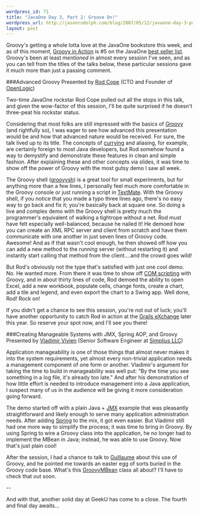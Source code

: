 ```yaml
--- 
wordpress_id: 71
title: "JavaOne Day 3, Part 2: Groove On!"
wordpress_url: http://jasonrudolph.com/blog/2007/05/12/javaone-day-3-part-2-groove-on/
layout: post
---
```

Groovy's getting a whole lotta love at the JavaOne bookstore this week, and as of this moment, [Groovy in Action](http://www.manning.com/koenig/) is #5 on the JavaOne [best seller list](http://java.sun.com/javaone/sf/2007/articles/bookstorebestsellers.jsp).  Groovy's been at least *mentioned* in almost every session I've seen, and as you can tell from the titles of the talks below, these particular sessions gave it much more than just a passing comment.

###Advanced Groovy 
Presented by [Rod Cope](http://www.openlogic.com/blogs/author/rod/) (CTO and Founder of [OpenLogic](http://www.openlogic.com/))

Two-time JavaOne rockstar Rod Cope pulled out all the stops in this talk, and given the wow-factor of this session, I'll be quite surprised if he doesn't three-peat his rockstar status.


<!--more-->

Considering that most folks are still impressed with the basics of [Groovy](http://groovy.codehaus.org/) (and rightfully so), I was eager to see how advanced this presentation would be and how that advanced nature would be received.  For sure, the talk lived up to its title.  The concepts of [currying](http://groovy.codehaus.org/Blocks,+Closures,+and+Functions#Blocks%2CClosures%2CandFunctions-ParameterDefaulting%2CCurrying%2CandNumberVarying) and aliasing, for example, are certainly foreign to most Java developers, but Rod somehow found a way to demystify and demonstrate these features in clean and simple fashion.  After explaining these and other concepts via slides, it was time to show off the power of Groovy with the most gutsy demo I saw all week.  

The Groovy shell ([groovysh](http://groovy.codehaus.org/Installing+Groovy)) is a great tool for small experiments, but for anything more than a few lines, I personally feel much more comfortable in the Groovy console or just running a script in [TextMate](http://docs.codehaus.org/display/GROOVY/TextMate).  With the Groovy shell, if you notice that you made a typo three lines ago, there's no easy way to go back and fix it;  you're basically back at square one. So doing a live and complex demo with the Groovy shell is pretty much the programmer's equivalent of walking a tightrope without a net.  Rod must have felt especially well-balanced, because he nailed it!  He demoed how you can create an XML RPC server and client from scratch and have them communicate with one another in just seven lines of Groovy code.  Awesome!  And as if that wasn't cool enough, he then showed off how you can add a new method to the *running* server (without restarting it) and instantly start calling that method from the client....and the crowd goes wild!  

But Rod's obviously not the type that's satisfied with just one cool demo.  No.  He wanted more.  From there it was time to show off [COM scripting](http://groovy.codehaus.org/COM+Scripting) with Groovy, and in about thirty lines of code, Rod demoed the ability to open Excel, add a new workbook, populate cells, change fonts, create a chart, add a tile and legend, and even export the chart to a Swing app.  Well done, Rod!  Rock on!

If you didn't get a chance to see this session, you're not out of luck; you'll have another opportunity to catch Rod in action at the [Grails eXchange](http://www.grails-exchange.com/rod-cope) later this year.  So reserve your spot now, and I'll see you there!  
                  
###Creating Manageable Systems with JMX, Spring AOP, and Groovy 
Presented by [Vladimir Vivien](http://www.nofluffjuststuff.com/speaker_view.jsp?speakerId=2061) (Senior Software Engineer at [Simplius LLC](http://simpli.us/))

Application manageability is one of those things that almost never makes it into the system requirements, yet almost every non-trivial application needs a management component of one form or another. Vladimir's argument for taking the time to build in manageability was well put:  "By the time you see something in a log file, it's already too late."  And after his demonstration of how little effort is needed to introduce management into a Java application, I suspect many of us in the audience will be giving it more consideration going forward.

The demo started off with a plain Java + [JMX](http://java.sun.com/javase/technologies/core/mntr-mgmt/javamanagement/) example that was pleasantly straightforward and likely enough to serve many application administration needs.  After adding [Spring](http://springframework.org/) to the mix, it got even easier.  But Vladimir still had one more way to simplify the process; it was time to bring in Groovy.  By using Spring to wire a Groovy class into the application, he no longer had to implement the MBean in Java; instead, he was able to use Groovy.  Now that's just plain cool!  

After the session, I had a chance to talk to [Guillaume](http://glaforge.free.fr/weblog/) about this use of Groovy, and he pointed me towards an easter egg of sorts buried in the Groovy code base.  What's this [GroovyMBean](http://groovy.codehaus.org/xref/groovy/util/GroovyMBean.html ) class all about?  I'll have to check that out soon.  

--

And with that, another solid day at GeekU has come to a close.  The fourth and final day awaits...

